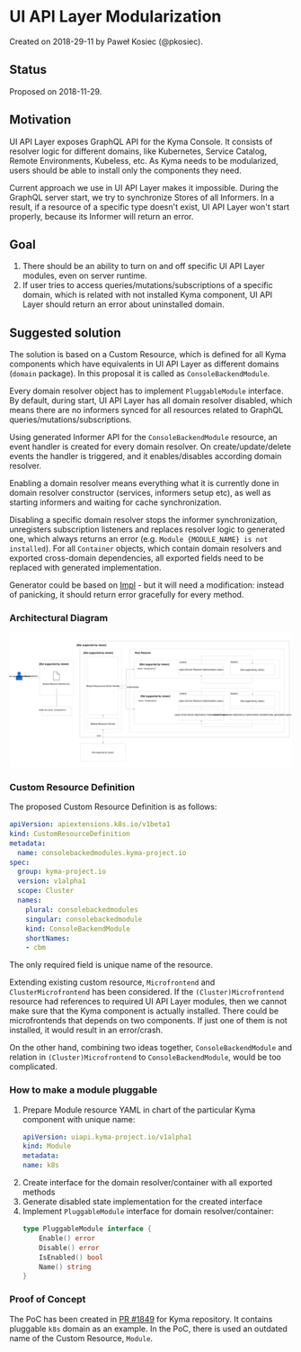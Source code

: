 # UI API Layer Modularization

Created on 2018-29-11 by Paweł Kosiec (@pkosiec).

## Status

Proposed on 2018-11-29.

## Motivation

UI API Layer exposes GraphQL API for the Kyma Console. It consists of resolver logic for different domains, like Kubernetes, Service Catalog, Remote Environments, Kubeless, etc. As Kyma needs to be modularized, users should be able to install only the components they need.

Current approach we use in UI API Layer makes it impossible. During the GraphQL server start, we try to synchronize Stores of all Informers. In a result, if a resource of a specific type doesn't exist, UI API Layer won't start properly, because its Informer will return an error.

## Goal

1. There should be an ability to turn on and off specific UI API Layer modules, even on server runtime.
1. If user tries to access queries/mutations/subscriptions of a specific domain, which is related with not installed Kyma component, UI API Layer should return an error about uninstalled domain.

## Suggested solution

The solution is based on a Custom Resource, which is defined for all Kyma components which have equivalents in UI API Layer as different domains (`domain` package). In this proposal it is called as `ConsoleBackendModule`.

Every domain resolver object has to implement `PluggableModule` interface. By default, during start, UI API Layer has all domain resolver disabled, which means there are no informers synced for all resources related to GraphQL queries/mutations/subscriptions.

Using generated Informer API for the `ConsoleBackendModule` resource, an event handler is created for every domain resolver. On create/update/delete events the handler is triggered, and it enables/disables according domain resolver.

Enabling a domain resolver means everything what it is currently done in domain resolver constructor (services, informers setup etc), as well as starting informers and waiting for cache synchronization.

Disabling a specific domain resolver stops the informer synchronization, unregisters subscription listeners and replaces resolver logic to generated one, which always returns an error (e.g. `Module {MODULE_NAME} is not installed`). For all `Container` objects, which contain domain resolvers and exported cross-domain dependencies, all exported fields need to be replaced with generated implementation.

Generator could be based on [Impl](https://github.com/josharian/impl) - but it will need a modification: instead of panicking, it should return error gracefully for every method.

### Architectural Diagram

![UI API Layer Modularization Diagram](assets/ui-api-modularization.svg)

### Custom Resource Definition

The proposed Custom Resource Definition is as follows:

```yaml
apiVersion: apiextensions.k8s.io/v1beta1
kind: CustomResourceDefinition
metadata:
  name: consolebackedmodules.kyma-project.io
spec:
  group: kyma-project.io
  version: v1alpha1
  scope: Cluster
  names:
    plural: consolebackedmodules
    singular: consolebackedmodule
    kind: ConsoleBackendModule
    shortNames:
    - cbm
```

The only required field is unique name of the resource.

Extending existing custom resource, `Microfrontend` and `ClusterMicrofrontend` has been considered. If the `(Cluster)Microfrontend` resource had references to required UI API Layer modules, then we cannot make sure that the Kyma component is actually installed. There could be microfrontends that depends on two components. If just one of them is not installed, it would result in an error/crash.

On the other hand, combining two ideas together, `ConsoleBackendModule` and relation in `(Cluster)Microfrontend` to `ConsoleBackendModule`, would be too complicated.

### How to make a module pluggable

1. Prepare Module resource YAML in chart of the particular Kyma component with unique name:
    ```yaml
    apiVersion: uiapi.kyma-project.io/v1alpha1
    kind: Module
    metadata:
    name: k8s
    ```
1. Create interface for the domain resolver/container with all exported methods
1. Generate disabled state implementation for the created interface
1. Implement `PluggableModule` interface for domain resolver/container:
    ```go
    type PluggableModule interface {
        Enable() error
        Disable() error
        IsEnabled() bool
        Name() string
    }
    ```

### Proof of Concept

The PoC has been created in [PR #1849](https://github.com/kyma-project/kyma/pull/1849/files) for Kyma repository. It contains pluggable `k8s` domain as an example. In the PoC, there is used an outdated name of the Custom Resource, `Module`.